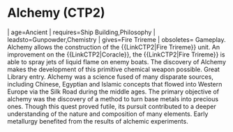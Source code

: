 # Alchemy (CTP2)

 | age=Ancient
 | requires=Ship Building,Philosophy
 | leadsto=Gunpowder,Chemistry
 | gives=Fire Trireme
 | obsoletes=
Gameplay.
Alchemy allows the construction of the {{LinkCTP2|Fire Trireme}} unit. An improvement on the {{LinkCTP2|Coracle}}, the {{LinkCTP2|Fire Trireme}} is able to spray jets of liquid flame on enemy boats. The discovery of Alchemy makes the development of this primitive chemical weapon possible.
Great Library entry.
Alchemy was a science fused of many disparate sources, including Chinese, Egyptian and Islamic concepts that flowed into Western Europe via the Silk Road during the middle ages. The primary objective of alchemy was the discovery of a method to turn base metals into precious ones. Though this quest proved futile, its pursuit contributed to a deeper understanding of the nature and composition of many elements. Early metallurgy benefited from the results of alchemic experiments.